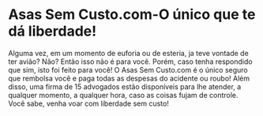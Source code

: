 # Asas Sem Custo.com-O único que te dá liberdade!
Alguma vez, em um momento de euforia ou de esteria, ja teve vontade de ter avião? Não? Então isso não é para você. Porém, caso tenha respondido que sim, isto foi feito para você! O Asas Sem Custo.com é o único seguro que rembolsa você e paga todas as despesas do acidente ou roubo! Além disso, uma firma de 15 advogados estão disponíveis para lhe atender, a qualquer momento, a qualquer hora, caso as coisas fujam de controle.<br>
Você sabe, venha voar com liberdade sem custo!